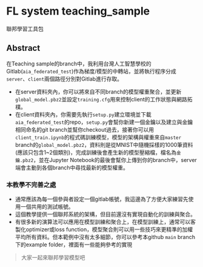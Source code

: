 # FL system teaching_sample
聯邦學習工具包

## Abstract 
在Teaching sample的branch中，我利用台灣人工智慧學校的Gitlab(`aia_federated_test`)作為梯度/模型的中轉站，並將執行程序分成`server`、`client`兩個路徑分別對Gitlab進行存取。
- 在server資料夾內，你可以將來自不同branch的模型權重聚合，並更新`global_model.pbz2`並設定`training.cfg`用來控制client的工作狀態與網路拓樸。
- 在client資料夾內，你需要先執行`setup.py`建立環境並下載`aia_federated_test`的repo，`setup.py`會幫你新建一個金鑰以及建立與金鑰相同命名的git branch並幫你checkout過去，接著你可以用`client_train.ipynb`的程式碼訓練模型，模型的架構與權重來自`master` branch的`global_model.pbz2`，資料則是從MNIST中隨機採樣的1000筆資料(應該只包含1~2個類別)，完成訓練後會產生新的模型壓縮檔，檔名為`金鑰.pbz2`，並在Jupyter Notebook的最後會幫你上傳到你的branch中，server端會主動到各個branch中尋找最新的模型權重。

### 本教學不完善之處
- 通常應該為每一個參與者設定一個gitlab帳號，我這邊為了方便大家練習先使用一個共用的測試帳號。
- 這個教學提供一個聯邦系統的架構，但目前還沒有實現自動化的訓練與聚合。
- 有很多新的演算法可以應用在模型訓練和聚合上，在模型訓練上，通常可以客製化optimizer或loss function，模型聚合則可以用一些技巧來更精準的加權平均所有資料。但本範例中沒有太多細節，你可以參考本github `main` branch下的example folder，裡面有一些能夠參考的實現

> 大家一起來聯邦學習模型吧
